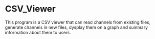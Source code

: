 # CSV_Viewer
This program is a CSV viewer that can read channels from existing files, generate channels in new files, dysplay them on a graph and summary information about them to users.
